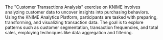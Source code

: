 The "Customer Transactions Analysis" exercise on KNIME involves analyzing customer data to uncover insights into purchasing behaviors.
Using the KNIME Analytics Platform, participants are tasked with preparing, transforming, and visualizing transaction data. 
The goal is to explore patterns such as customer segmentation, transaction frequencies, and total sales, employing techniques like data aggregation and filtering. 
